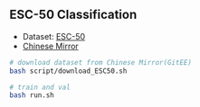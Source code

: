 ## ESC-50 Classification

- Dataset: [ESC-50](https://github.com/karolpiczak/ESC-50)
- [Chinese Mirror](https://gitee.com/zyziszy/ESC-50.git)

```bash
# download dataset from Chinese Mirror(GitEE)
bash script/download_ESC50.sh

# train and val
bash run.sh
```
